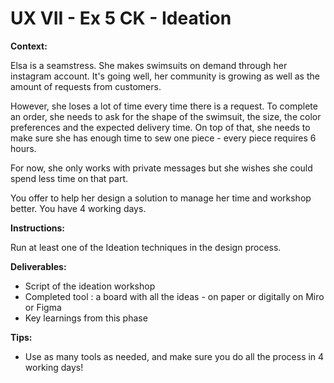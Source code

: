 # UX VII - Ex 5 CK - Ideation

**Context:** 

Elsa is a seamstress. She makes swimsuits on demand through her instagram account. It's going well, her community is growing as well as the amount of requests from customers. 

However, she loses a lot of time every time there is a request. To complete an order, she needs to ask for the shape of the swimsuit, the size, the color preferences and the expected delivery time. On top of that, she needs to make sure she has enough time to sew one piece - every piece requires 6 hours. 

For now, she only works with private messages but she wishes she could spend less time on that part. 

You offer to help her design a solution to manage her time and workshop better. You have 4 working days.

**Instructions:** 

Run at least one of the Ideation techniques in the design process.

**Deliverables:** 

- Script of the ideation workshop
- Completed tool : a board with all the ideas - on paper or digitally on Miro or Figma
- Key learnings from this phase

**Tips:**

- Use as many tools as needed, and make sure you do all the process in 4 working days!